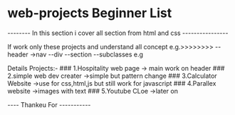 # web-projects Beginner List 

-------- In this section i cover all section from html and css ----------------

If work only these projects and understand all concept e.g.>>>>>>>>
--header ->nav 
--div
--section 
--subclasses
e.g
>>>>>>>>>>
Details Projects:-
                  ###  1.Hospitality web page  -> main work on header 
                  ###  2.simple web dev creater ->simple but pattern change 
                  ###  3.Calculator Website  ->use for css,html,js but still work for javascript
                  ###  4.Parallex website  ->images with text
                  ###  5.Youtube CLoe    ->later on 
                  
 ----     Thankeu For -----------
 

